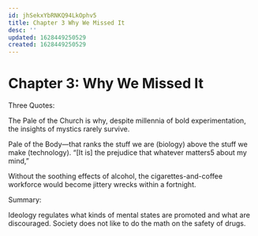 ```yaml
---
id: jhSekxYbRNKQ94LkOphv5
title: Chapter 3 Why We Missed It
desc: ''
updated: 1628449250529
created: 1628449250529
---
```

# Chapter 3: Why We Missed It
Three Quotes:

The Pale of the Church is why, despite millennia of bold experimentation, the insights of mystics rarely survive.

Pale of the Body—that ranks the stuff we are (biology) above the stuff we make (technology). “\[It is\] the prejudice that whatever matters5 about my mind,”

Without the soothing effects of alcohol, the cigarettes-and-coffee workforce would become jittery wrecks within a fortnight.

Summary:

Ideology regulates what kinds of mental states are promoted and what are discouraged. Society does not like to do the math on the safety of drugs.
